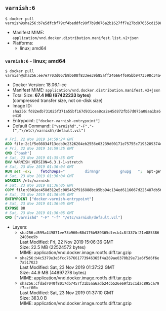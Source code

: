 ## `varnish:6`

```console
$ docker pull varnish@sha256:b7e5dfcbf79cf4beddfc90f7b9d076a2b1627ff7e27bd07655cd1598902a6e45
```

-	Manifest MIME: `application/vnd.docker.distribution.manifest.list.v2+json`
-	Platforms:
	-	linux; amd64

### `varnish:6` - linux; amd64

```console
$ docker pull varnish@sha256:ee7e7703d067b9b608f833ee39b85aff246664f695bb9473598c34a4f128b02c
```

-	Docker Version: 18.06.1-ce
-	Manifest MIME: `application/vnd.docker.distribution.manifest.v2+json`
-	Total Size: **67.4 MB (67422233 bytes)**  
	(compressed transfer size, not on-disk size)
-	Image ID: `sha256:fd82edb731025f371a55bf167d931cea8ca2e45d872fb57d075a08aa1ba6e410`
-	Entrypoint: `["docker-varnish-entrypoint"]`
-	Default Command: `["varnishd","-F","-f","\/etc\/varnish\/default.vcl"]`

```dockerfile
# Fri, 22 Nov 2019 14:59:24 GMT
ADD file:2c1f5e08834f13ccb9c2326204eb2556e03239d00171e75755c7195289374c61 in / 
# Fri, 22 Nov 2019 14:59:25 GMT
CMD ["bash"]
# Sat, 23 Nov 2019 01:35:35 GMT
ENV VARNISH_VERSION=6.3.1-1~stretch
# Sat, 23 Nov 2019 01:36:04 GMT
RUN set -ex; 	fetchDeps=" 		dirmngr 		gnupg 	"; 	apt-get update; 	apt-get install -y --no-install-recommends apt-transport-https ca-certificates $fetchDeps; 	key=920A8A7AA7120A8604BCCD294A42CD6EB810E55D; 	export GNUPGHOME="$(mktemp -d)"; 	gpg --batch --keyserver http://ha.pool.sks-keyservers.net/ --recv-keys $key; 	gpg --batch --export export $key > /etc/apt/trusted.gpg.d/varnish.gpg; 	gpgconf --kill all; 	rm -rf $GNUPGHOME; 	echo deb https://packagecloud.io/varnishcache/varnish63/debian/ stretch main > /etc/apt/sources.list.d/varnish.list; 	apt-get update; 	apt-get install -y --no-install-recommends varnish=$VARNISH_VERSION; 	apt-get purge -y --auto-remove -o APT::AutoRemove::RecommendsImportant=false $fetchDeps; 	rm -rf /var/lib/apt/lists/*
# Sat, 23 Nov 2019 01:36:04 GMT
WORKDIR /etc/varnish
# Sat, 23 Nov 2019 01:36:05 GMT
COPY file:0301ec458d312e5c085462f916888bc85bb94c134ed6116667d225487db56cac in /usr/local/bin/ 
# Sat, 23 Nov 2019 01:36:05 GMT
ENTRYPOINT ["docker-varnish-entrypoint"]
# Sat, 23 Nov 2019 01:36:05 GMT
EXPOSE 80
# Sat, 23 Nov 2019 01:36:05 GMT
CMD ["varnishd" "-F" "-f" "/etc/varnish/default.vcl"]
```

-	Layers:
	-	`sha256:d599a449871ee73b960e80d176b989365dfecb4c8f337bf21e8853862403ee9b`  
		Last Modified: Fri, 22 Nov 2019 15:06:36 GMT  
		Size: 22.5 MB (22524572 bytes)  
		MIME: application/vnd.docker.image.rootfs.diff.tar.gzip
	-	`sha256:b4c5379e3e5fcc767661773946365f4a269ae0370b29e71a6f5d6f6e7a517023`  
		Last Modified: Sat, 23 Nov 2019 01:37:22 GMT  
		Size: 44.9 MB (44897278 bytes)  
		MIME: application/vnd.docker.image.rootfs.diff.tar.gzip
	-	`sha256:cfdad7040f8017db7457f31b5aa6adb24cb526e69f25c1dac895ca79f7ccf00b`  
		Last Modified: Sat, 23 Nov 2019 01:37:10 GMT  
		Size: 383.0 B  
		MIME: application/vnd.docker.image.rootfs.diff.tar.gzip
